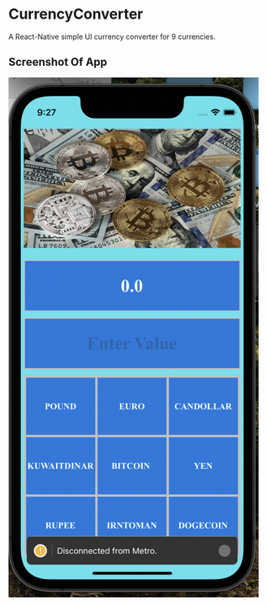 # CurrencyConverter
A React-Native simple UI currency converter for 9 currencies.

## Screenshot Of App
<img src="./src/images/app.png" />